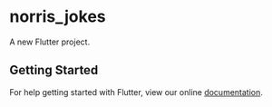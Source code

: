 # norris_jokes

A new Flutter project.

## Getting Started

For help getting started with Flutter, view our online
[documentation](https://flutter.io/).
